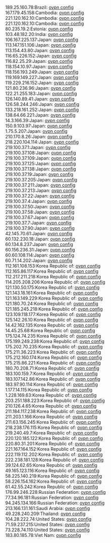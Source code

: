 189.25.160.78:Brazil: [ovpn config](vpn/189_25_160_78.ovpn)  
167.179.45.158:Cambodia: [ovpn config](vpn/167_179_45_158.ovpn)  
221.120.162.10:Cambodia: [ovpn config](vpn/221_120_162_10.ovpn)  
221.120.162.10:Cambodia: [ovpn config](vpn/221_120_162_10.ovpn)  
80.235.19.2:Estonia: [ovpn config](vpn/80_235_19_2.ovpn)  
103.48.182.20:India: [ovpn config](vpn/103_48_182_20.ovpn)  
106.167.225.137:Japan: [ovpn config](vpn/106_167_225_137.ovpn)  
113.147.151.106:Japan: [ovpn config](vpn/113_147_151_106.ovpn)  
113.154.43.80:Japan: [ovpn config](vpn/113_154_43_80.ovpn)  
116.65.226.152:Japan: [ovpn config](vpn/116_65_226_152.ovpn)  
116.82.25.29:Japan: [ovpn config](vpn/116_82_25_29.ovpn)  
118.154.10.97:Japan: [ovpn config](vpn/118_154_10_97.ovpn)  
118.156.193.249:Japan: [ovpn config](vpn/118_156_193_249.ovpn)  
119.169.149.227:Japan: [ovpn config](vpn/119_169_149_227.ovpn)  
119.229.216.152:Japan: [ovpn config](vpn/119_229_216_152.ovpn)  
121.80.236.96:Japan: [ovpn config](vpn/121_80_236_96.ovpn)  
122.21.255.183:Japan: [ovpn config](vpn/122_21_255_183.ovpn)  
126.140.89.41:Japan: [ovpn config](vpn/126_140_89_41.ovpn)  
126.58.244.246:Japan: [ovpn config](vpn/126_58_244_246.ovpn)  
133.218.161.252:Japan: [ovpn config](vpn/133_218_161_252.ovpn)  
138.64.66.221:Japan: [ovpn config](vpn/138_64_66_221.ovpn)  
14.3.166.39:Japan: [ovpn config](vpn/14_3_166_39.ovpn)  
150.9.103.97:Japan: [ovpn config](vpn/150_9_103_97.ovpn)  
1.75.5.207:Japan: [ovpn config](vpn/1_75_5_207.ovpn)  
210.170.8.26:Japan: [ovpn config](vpn/210_170_8_26.ovpn)  
218.220.104.114:Japan: [ovpn config](vpn/218_220_104_114.ovpn)  
219.100.37.1:Japan: [ovpn config](vpn/219_100_37_1.ovpn)  
219.100.37.108:Japan: [ovpn config](vpn/219_100_37_108.ovpn)  
219.100.37.109:Japan: [ovpn config](vpn/219_100_37_109.ovpn)  
219.100.37.125:Japan: [ovpn config](vpn/219_100_37_125.ovpn)  
219.100.37.138:Japan: [ovpn config](vpn/219_100_37_138.ovpn)  
219.100.37.19:Japan: [ovpn config](vpn/219_100_37_19.ovpn)  
219.100.37.205:Japan: [ovpn config](vpn/219_100_37_205.ovpn)  
219.100.37.211:Japan: [ovpn config](vpn/219_100_37_211.ovpn)  
219.100.37.213:Japan: [ovpn config](vpn/219_100_37_213.ovpn)  
219.100.37.22:Japan: [ovpn config](vpn/219_100_37_22.ovpn)  
219.100.37.4:Japan: [ovpn config](vpn/219_100_37_4.ovpn)  
219.100.37.50:Japan: [ovpn config](vpn/219_100_37_50.ovpn)  
219.100.37.58:Japan: [ovpn config](vpn/219_100_37_58.ovpn)  
219.100.37.67:Japan: [ovpn config](vpn/219_100_37_67.ovpn)  
219.100.37.7:Japan: [ovpn config](vpn/219_100_37_7.ovpn)  
219.100.37.90:Japan: [ovpn config](vpn/219_100_37_90.ovpn)  
42.145.70.61:Japan: [ovpn config](vpn/42_145_70_61.ovpn)  
60.132.230.18:Japan: [ovpn config](vpn/60_132_230_18.ovpn)  
60.134.8.237:Japan: [ovpn config](vpn/60_134_8_237.ovpn)  
60.156.236.31:Japan: [ovpn config](vpn/60_156_236_31.ovpn)  
60.60.108.114:Japan: [ovpn config](vpn/60_60_108_114.ovpn)  
60.71.14.202:Japan: [ovpn config](vpn/60_71_14_202.ovpn)  
112.161.108.153:Korea Republic of: [ovpn config](vpn/112_161_108_153.ovpn)  
112.165.86.117:Korea Republic of: [ovpn config](vpn/112_165_86_117.ovpn)  
112.217.211.218:Korea Republic of: [ovpn config](vpn/112_217_211_218.ovpn)  
114.205.208.206:Korea Republic of: [ovpn config](vpn/114_205_208_206.ovpn)  
121.130.50.175:Korea Republic of: [ovpn config](vpn/121_130_50_175.ovpn)  
121.143.18.161:Korea Republic of: [ovpn config](vpn/121_143_18_161.ovpn)  
121.163.149.229:Korea Republic of: [ovpn config](vpn/121_163_149_229.ovpn)  
121.180.70.24:Korea Republic of: [ovpn config](vpn/121_180_70_24.ovpn)  
121.185.245.218:Korea Republic of: [ovpn config](vpn/121_185_245_218.ovpn)  
123.109.118.177:Korea Republic of: [ovpn config](vpn/123_109_118_177.ovpn)  
125.142.26.10:Korea Republic of: [ovpn config](vpn/125_142_26_10.ovpn)  
14.42.162.135:Korea Republic of: [ovpn config](vpn/14_42_162_135.ovpn)  
14.45.25.68:Korea Republic of: [ovpn config](vpn/14_45_25_68.ovpn)  
175.124.74.235:Korea Republic of: [ovpn config](vpn/175_124_74_235.ovpn)  
175.199.249.238:Korea Republic of: [ovpn config](vpn/175_199_249_238.ovpn)  
175.202.70.235:Korea Republic of: [ovpn config](vpn/175_202_70_235.ovpn)  
175.211.36.223:Korea Republic of: [ovpn config](vpn/175_211_36_223.ovpn)  
175.212.160.174:Korea Republic of: [ovpn config](vpn/175_212_160_174.ovpn)  
175.215.86.221:Korea Republic of: [ovpn config](vpn/175_215_86_221.ovpn)  
180.70.208.71:Korea Republic of: [ovpn config](vpn/180_70_208_71.ovpn)  
183.100.159.7:Korea Republic of: [ovpn config](vpn/183_100_159_7.ovpn)  
183.107.142.86:Korea Republic of: [ovpn config](vpn/183_107_142_86.ovpn)  
183.97.90.114:Korea Republic of: [ovpn config](vpn/183_97_90_114.ovpn)  
1.177.14.115:Korea Republic of: [ovpn config](vpn/1_177_14_115.ovpn)  
1.228.169.63:Korea Republic of: [ovpn config](vpn/1_228_169_63.ovpn)  
203.251.188.223:Korea Republic of: [ovpn config](vpn/203_251_188_223.ovpn)  
210.126.4.65:Korea Republic of: [ovpn config](vpn/210_126_4_65.ovpn)  
211.184.117.238:Korea Republic of: [ovpn config](vpn/211_184_117_238.ovpn)  
211.203.1.166:Korea Republic of: [ovpn config](vpn/211_203_1_166.ovpn)  
211.63.156.245:Korea Republic of: [ovpn config](vpn/211_63_156_245.ovpn)  
218.238.176.115:Korea Republic of: [ovpn config](vpn/218_238_176_115.ovpn)  
219.240.49.7:Korea Republic of: [ovpn config](vpn/219_240_49_7.ovpn)  
220.120.185.122:Korea Republic of: [ovpn config](vpn/220_120_185_122.ovpn)  
220.80.31.201:Korea Republic of: [ovpn config](vpn/220_80_31_201.ovpn)  
221.167.164.152:Korea Republic of: [ovpn config](vpn/221_167_164_152.ovpn)  
222.119.112.202:Korea Republic of: [ovpn config](vpn/222_119_112_202.ovpn)  
222.238.181.128:Korea Republic of: [ovpn config](vpn/222_238_181_128.ovpn)  
39.124.62.65:Korea Republic of: [ovpn config](vpn/39_124_62_65.ovpn)  
49.165.123.116:Korea Republic of: [ovpn config](vpn/49_165_123_116.ovpn)  
58.225.140.219:Korea Republic of: [ovpn config](vpn/58_225_140_219.ovpn)  
58.226.154.162:Korea Republic of: [ovpn config](vpn/58_226_154_162.ovpn)  
61.42.55.242:Korea Republic of: [ovpn config](vpn/61_42_55_242.ovpn)  
176.99.246.228:Russian Federation: [ovpn config](vpn/176_99_246_228.ovpn)  
77.34.96.181:Russian Federation: [ovpn config](vpn/77_34_96_181.ovpn)  
94.245.134.166:Russian Federation: [ovpn config](vpn/94_245_134_166.ovpn)  
213.166.131.161:Saudi Arabia: [ovpn config](vpn/213_166_131_161.ovpn)  
49.228.240.209:Thailand: [ovpn config](vpn/49_228_240_209.ovpn)  
104.28.222.74:United States: [ovpn config](vpn/104_28_222_74.ovpn)  
71.59.237.215:United States: [ovpn config](vpn/71_59_237_215.ovpn)  
73.228.74.110:United States: [ovpn config](vpn/73_228_74_110.ovpn)  
183.80.185.78:Viet Nam: [ovpn config](vpn/183_80_185_78.ovpn)  
